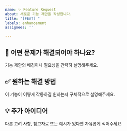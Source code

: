 ```yaml
---
name: ✨ Feature Request
about: 새로운 기능 제안을 작성합니다.
title: "[FEAT] "
labels: enhancement
assignees: ''

---
```


## 📌 어떤 문제가 해결되어야 하나요?
기능 제안의 배경이나 필요성을 간략히 설명해주세요.

## ✅ 원하는 해결 방법
이 기능이 어떻게 작동하길 원하는지 구체적으로 설명해주세요.

## 💡 추가 아이디어
다른 고려 사항, 참고자료 또는 예시가 있다면 자유롭게 적어주세요.